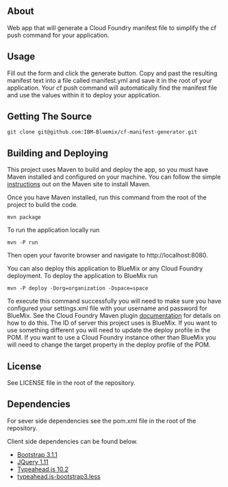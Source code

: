 ## About

Web app that will generate a Cloud Foundry manifest file to simplify the cf push command for your application.

## Usage

Fill out the form and click the generate button.  Copy and past the resulting manifest text into a file called
manifest.yml and save it in the root of your application.  Your cf push command will automatically
find the manifest file and use the values within it to deploy your application.

## Getting The Source

    git clone git@github.com:IBM-Bluemix/cf-manifest-generator.git

## Building and Deploying

This project uses Maven to build and deploy the app, so you must have Maven installed and configured on
your machine.  You can follow the simple [instructions](http://maven.apache.org/download.cgi) out on the 
Maven site to install Maven.

Once you have Maven installed, run this command from the root of the project to build the code.

    mvn package

To run the application locally run

    mvn -P run

Then open your favorite browser and navigate to http://localhost:8080.

You can also deploy this application to BlueMix or any Cloud Foundry deployment.  To deploy the application
to BlueMix run

    mvn -P deploy -Dorg=organization -Dspace=space

To execute this command successfully you will need to make sure you have configured your settings.xml file with
your username and password for BlueMix.  See the Cloud Foundry Maven plugin 
[documentation](https://github.com/cloudfoundry/cf-java-client/tree/master/cloudfoundry-maven-plugin#security-and-storing-of-cloud-foundry-credentials) 
for details on how to do this.  The ID of server this project uses is BlueMix.  If you want to use something 
different you will need to update the deploy profile in the POM.  If you want to use a Cloud Foundry instance 
other than BlueMix you will need to change the target property in the deploy profile of the POM.

## License

See LICENSE file in the root of the repository.

## Dependencies

For sever side dependencies see the pom.xml file in the root of the repository.

Client side dependencies can be found below.

* [Bootstrap 3.1.1](http://getbootstrap.com/)
* [JQuery 1.11](http://jquery.com/)
* [Typeahead.js 10.2](https://github.com/twitter/typeahead.js/)
* [typeahead.js-bootstrap3.less](https://github.com/hyspace/typeahead.js-bootstrap3.less)
